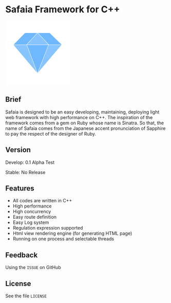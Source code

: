 # Safaia Framework for C++
![Safaia Logo](https://raw.githubusercontent.com/dsh0416/safaia-framework/master/doc/res/logo.png)

## Brief
Safaia is designed to be an easy developing, maintaining, deploying light web framework with high performance on C++. The inspiration of the framework comes from a gem on Ruby whose name is Sinatra. So that, the name of Safaia comes from the Japanese accent pronunciation of Sapphire to pay the respect of the designer of Ruby.

## Version
Develop: 0.1 Alpha Test

Stable: No Release

## Features
- All codes are written in C++
- High performance
- High concurrency
- Easy route definition
- Easy Log system
- Regulation expression supported
- Html view rendering engine (for generating HTML page)
- Running on one process and selectable threads

## Feedback
Using the `ISSUE` on GitHub


## License
See the file `LICENSE`
